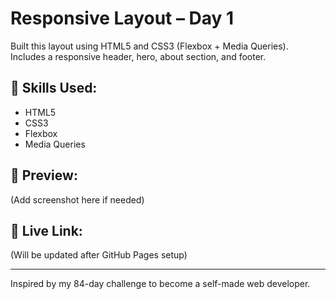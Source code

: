 # Responsive Layout – Day 1

Built this layout using HTML5 and CSS3 (Flexbox + Media Queries).  
Includes a responsive header, hero, about section, and footer.

## 🔧 Skills Used:
- HTML5
- CSS3
- Flexbox
- Media Queries

## 📸 Preview:
(Add screenshot here if needed)

## 🔗 Live Link:
(Will be updated after GitHub Pages setup)

---

Inspired by my 84-day challenge to become a self-made web developer.